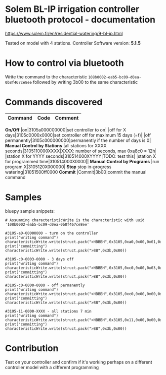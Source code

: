 # Solem BL-IP irrigation controller bluetooth protocol - documentation

https://www.solem.fr/en/residential-watering/9-bl-ip.html

Tested on model with 4 stations. Controller Software version: **5.1.5**

# How to control via bluetooth
Write the command to the characteristic ```108b0002-eab5-bc09-d0ea-0b8f467ce8ee``` followed by writing 3b00 to the same characteristic

# Commands discovered
|Command|Code|Comment|
| --- | --- |---|
**On/Off**
|on|3105a000000000|set controller to on|
|off for X days|3105c0000x0000|set controller off for maximum 15 days (=f)|
|off permanently|3105c000000000|permanently if the number of days is 0|
**Manual Control by Stations**
|all stations for XXXX seconds|3105110000XXXX|XXXX: number of seconds, max 0xa8c0 = 12h|
|station X for YYYY seconds|310514000XYYYY|TODO: test this|
|station X for programmed time|310514000X0000||
**Manual Control by Programs**
|run program X|3105120X000000|
**Stop**
stop in-progress watering|31051500ff0000
**Commit**
|Commit|3b00|commit the manual command

# Samples

bluepy sample snippets:

```
# Assumming characteristicWrite is the characteristic with uuid '108b0002-eab5-bc09-d0ea-0b8f467ce8ee'

#3105-a0-00000000 - turn on the controller
print("writing command")
characteristicWrite.write(struct.pack(">HBBBH",0x3105,0xa0,0x00,0x01,0x0000))
print("committing")
characteristicWrite.write(struct.pack(">BB",0x3b,0x00))

#3105-c0-0003-0000 - 3 days off
print("writing command")
characteristicWrite.write(struct.pack(">HBBBH",0x3105,0xc0,0x00,0x03,0x0000))
print("committing")
characteristicWrite.write(struct.pack(">BB",0x3b,0x00))

#3105-c0-0000-0000 - off permanently
print("writing command")
characteristicWrite.write(struct.pack(">HBBBH",0x3105,0xc0,0x00,0x00,0x0000))
print("committing")
characteristicWrite.write(struct.pack(">BB",0x3b,0x00))

#3105-11-0000-XXXX - all stations 7 min
print("writing command")
characteristicWrite.write(struct.pack(">HBBBH",0x3105,0x11,0x00,0x00,0x6270))
print("committing")
characteristicWrite.write(struct.pack(">BB",0x3b,0x00))
```
# Contribution
Test on your controller and confirm if it's working perhaps on a different controller model with a different programming
